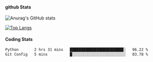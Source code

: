 #### github Stats
![Anurag's GitHub stats](https://github-readme-stats.vercel.app/api?username=reduhq&theme=react&show_icons=true&hide=contribs,prs)

[![Top Langs](https://github-readme-stats.vercel.app/api/top-langs/?username=reduhq&layout=compact&theme=react)](https://github.com/anuraghazra/github-readme-stats)

#### Coding Stats
<!--START_SECTION:waka-->

```txt
Python       2 hrs 31 mins   ████████████████████████░   96.22 %
Git Config   5 mins          █░░░░░░░░░░░░░░░░░░░░░░░░   03.78 %
```

<!--END_SECTION:waka-->
